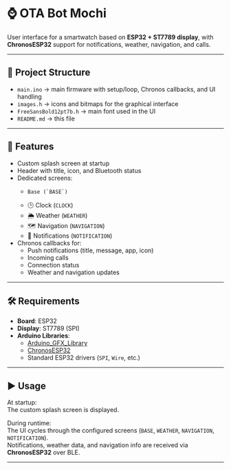 # ⌚ OTA Bot Mochi

User interface for a smartwatch based on **ESP32 + ST7789 display**, with **ChronosESP32** support for notifications, weather, navigation, and calls.

---

## 📂 Project Structure

- `main.ino` → main firmware with setup/loop, Chronos callbacks, and UI handling  
- `images.h` → icons and bitmaps for the graphical interface  
- `FreeSansBold12pt7b.h` → main font used in the UI  
- `README.md` → this file  

---

## 🚀 Features

- Custom splash screen at startup  
- Header with title, icon, and Bluetooth status  
- Dedicated screens:
  -     Base (`BASE`)
  - 🕒 Clock (`CLOCK`)
  - 🌦️ Weather (`WEATHER`)
  - 🗺️ Navigation (`NAVIGATION`)
  - 🔔 Notifications (`NOTIFICATION`)
- Chronos callbacks for:
  - Push notifications (title, message, app, icon)  
  - Incoming calls  
  - Connection status  
  - Weather and navigation updates  

---

## 🛠️ Requirements

- **Board**: ESP32  
- **Display**: ST7789 (SPI)  
- **Arduino Libraries**:
  - [Arduino_GFX_Library](https://github.com/moononournation/Arduino_GFX)
  - [ChronosESP32](https://github.com/OpenChronos/ChronosESP32)
  - Standard ESP32 drivers (`SPI`, `Wire`, etc.)  

---

## ▶️ Usage

At startup:  
The custom splash screen is displayed.  

During runtime:  
The UI cycles through the configured screens (`BASE`, `WEATHER`, `NAVIGATION`, `NOTIFICATION`).  
Notifications, weather data, and navigation info are received via **ChronosESP32** over BLE.  

---
